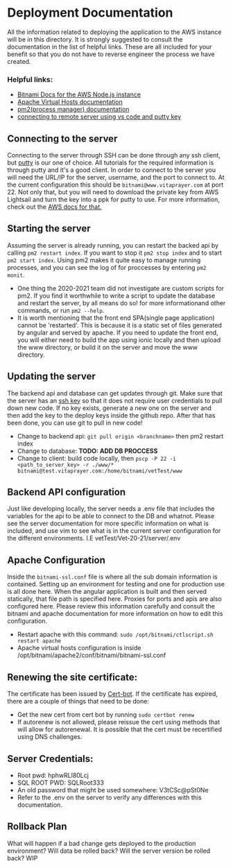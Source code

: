 # Deployment Documentation
All the information related to deploying the application to the AWS instance will be in this directory. It is strongly suggested to consult the documentation in the list of helpful links. These are all included for your benefit so that you do not have to reverse engineer the process we have created.

### Helpful links:
- [Bitnami Docs for the AWS Node.js instance](https://docs.bitnami.com/aws/infrastructure/nodejs/)
- [Apache Virtual Hosts documentation](https://httpd.apache.org/docs/2.4/vhosts/)
- [pm2(process manager) documentation](https://pm2.keymetrics.io/docs/usage/pm2-doc-single-page/)
- [connecting to remote server using vs code and putty key](https://code.visualstudio.com/docs/remote/troubleshooting#_reusing-a-key-generated-in-puttygen)

## Connecting to the server
Connecting to the server through SSH can be done through any ssh client, but [putty](https://www.putty.org/) is our one of choice. All tutorials for the required information is through putty and it's a good client. In order to connect to the server you will need the URL/IP for the server, username, and the port to connect to. At the current configuration this should be `bitnami@www.vitaprayer.com` at port 22. Not only that, but you will need to download the private key from AWS Lightsail and turn the key into a ppk for putty to use. For more information, check out the [AWS docs for that.](https://docs.aws.amazon.com/AWSEC2/latest/UserGuide/putty.html)

## Starting the server
Assuming the server is already running, you can restart the backed api by calling `pm2 restart index`. If you want to stop it `pm2 stop index` and to start  `pm2 start index`. Using pm2 makes it quite easy to manage running processes, and you can see the log of for proccesses by entering `pm2 monit`.
- One thing the 2020-2021 team did not investigate are custom scripts for pm2. If you find it worthwhile to write a script to update the database and restart the server, by all means do so! for more informationand other commands, or run `pm2 --help`.
- It is worth mentioning that the front end SPA(single page application) cannot be 'restarted'. This is because it is a static set of files generated by angular and served by apache. If you need to update the front end, you will either need to build the app using ionic locally and then upload the www directory, or build it on the server and move the www directory.

## Updating the server
The backend api and database can get updates through git. Make sure that the server has an [ssh key](https://docs.github.com/en/github/authenticating-to-github/generating-a-new-ssh-key-and-adding-it-to-the-ssh-agent) so that it does not require user credentials to pull down new code. If no key exists, generate a new one on the server and then add the key to the deploy keys inside the github repo. After that has been done, you can use git to pull in new code!
- Change to backend api: `git pull origin <branchname>` then pm2 restart index
- Change to database: **TODO: ADD DB PROCCESS**
- Change to client: build code locally, then `pscp -P 22 -i <path_to_server_key> -r ./www/* bitnami@test.vitaprayer.com:/home/bitnami/vetTest/www`

## Backend API configuration
Just like developing locally, the server needs a .env file that includes the variables for the api to be able to connect to the DB and whatnot. Please see the server documentation for more specific information on what is included, and use vim to see what is in the current server configuration for the different environments. I.E vetTest/Vet-20-21/server/.env

## Apache Configuration
Inside the `bitnami-ssl.conf` file is where all the sub domain information is contained. Setting up an environment for testing and one for production use is all done here. When the angular application is built and then served statically, that file path is specified here. Proxies for ports and apis are also configured here. Please review this information carefully and consult the bitnami and apache documentation for more information on how to edit this configuration.
- Restart apache with this command: `sudo /opt/bitnami/ctlscript.sh restart apache`
- Apache virtual hosts configuration is inside /opt/bitnami/apache2/conf/bitnami/bitnami-ssl.conf

## Renewing the site certificate:
The certificate has been issued by [Cert-bot](https://certbot.eff.org/). If the certificate has expired, there are a couple of things that need to be done:
 - Get the new cert from cert bot by running ```sudo certbot renew```
 - If autorenew is not allowed, please reissue the cert using methods that will allow for autorenewal. It is possible that the cert must be recertified using DNS challenges.

## Server Credentials:
 - Root pwd: hphwRLl80Lcj
 - SQL ROOT PWD: SQLRoot333
 - An old password that might be used somewhere: V3tCSc@pSt0Ne
 - Refer to the .env on the server to verify any differences with this documentation.

## Rollback Plan
What will happen if a bad change gets deployed to the production environment? Will data be rolled back? Will the server version be rolled back? WIP
